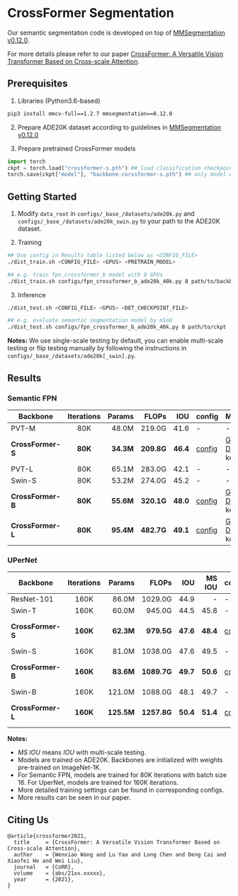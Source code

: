 # CrossFormer Segmentation
Our semantic segmentation code is developed on top of [MMSegmentation v0.12.0](https://github.com/open-mmlab/mmsegmentation/tree/v0.12.0).

For more details please refer to our paper [CrossFormer: A Versatile Vision Transformer Based on Cross-scale Attention]().




## Prerequisites

1. Libraries (Python3.6-based)
```bash
pip3 install mmcv-full==1.2.7 mmsegmentation==0.12.0
```

2. Prepare ADE20K dataset according to guidelines in [MMSegmentation v0.12.0](https://github.com/open-mmlab/mmsegmentation/tree/v0.12.0)

3. Prepare pretrained CrossFormer models
```python
import torch
ckpt = torch.load("crossformer-s.pth") ## load classification checkpoint
torch.save(ckpt["model"], "backbone-corssformer-s.pth") ## only model weights are needed
```



## Getting Started

1. Modify `data_root` in `configs/_base_/datasets/ade20k.py`  and `configs/_base_/datasets/ade20k_swin.py` to your path to the ADE20K dataset.

2. Training
```bash
## Use config in Results table listed below as <CONFIG_FILE>
./dist_train.sh <CONFIG_FILE> <GPUS> <PRETRAIN_MODEL>

## e.g. train fpn_crossformer_b model with 8 GPUs
./dist_train.sh configs/fpn_crossformer_b_ade20k_40k.py 8 path/to/backbone-corssformer-s.pth
```

3. Inference
```bash
./dist_test.sh <CONFIG_FILE> <GPUS> <DET_CHECKPOINT_FILE>

## e.g. evaluate semantic segmentation model by mIoU
./dist_test.sh configs/fpn_crossformer_b_ade20k_40k.py 8 path/to/ckpt
```
**Notes:** We use single-scale testing by default, you can enable multi-scale testing or flip testing manually by following the instructions in `configs/_base_/datasets/ade20k[_swin].py`.




## Results

### Semantic FPN

| Backbone      | Iterations | Params | FLOPs | IOU | config| Models|
| ------------- | :-----: | ------:| -----:| ------:| :-----| :---------------|
| PVT-M         | 80K    | 48.0M | 219.0G | 41.6  | - | - |
| **CrossFormer-S** | **80K**    | **34.3M** | **209.8G** | **46.4**  | [config](https://github.com/cheerss/CrossFormer/blob/main/segmentation/configs/fpn_crossformer_s_ade20k_40k.py)   | [Google Drive](https://drive.google.com/file/d/1I-zpGG5rvkTtrTUnOF8Fx11yeb6pXGYi/view?usp=sharing)/[BaiduCloud](https://pan.baidu.com/s/14K3gJS3UcnEZNwhTWHdsFg), key: sn5h |
| PVT-L         | 80K    | 65.1M | 283.0G | 42.1  | - | - |
| Swin-S        | 80K    | 53.2M | 274.0G | 45.2  | - | - |
| **CrossFormer-B** | **80K**    | **55.6M** | **320.1G** | **48.0**  | [config](https://github.com/cheerss/CrossFormer/blob/main/segmentation/configs/fpn_crossformer_b_ade20k_40k.py)   | [Google Drive](https://drive.google.com/file/d/1EjAnRc8Sau0un1ymqDVhFebHPeBIjukK/view?usp=sharing)/[BaiduCloud](https://pan.baidu.com/s/1eCYENrLZsxjAQKW3eAQeUA), key: joi5 |
| **CrossFormer-L** | **80K**    | **95.4M** | **482.7G** | **49.1** | [config](https://github.com/cheerss/CrossFormer/blob/main/segmentation/configs/fpn_crossformer_l_ade20k_40k.py)   | [Google Drive](https://drive.google.com/file/d/12WS9lX9yR5skxdt3N2HE3b2EaDSMwUMY/view?usp=sharing)/[BaiduCloud](https://pan.baidu.com/s/150b8-v1StaMHACIaM0hZVA), key: 6v5d |

### UPerNet

| Backbone      | Iterations | Params | FLOPs | IOU    | MS IOU | config| Models|
| ------------- | :--------: | ------:| -----:| ------:| ------:| :-----| :---------------|
| ResNet-101    | 160K   | 86.0M | 1029.0G | 44.9  | - | - | - |
| Swin-T        | 160K   | 60.0M | 945.0G  | 44.5  | 45.8 | - | - |
| **CrossFormer-S** | **160K**   | **62.3M** | **979.5G**  | **47.6**  | **48.4** | [config](https://github.com/cheerss/CrossFormer/blob/main/segmentation/configs/upernet_crossformer_s_ade20k.py)   | [Google Drive](https://drive.google.com/file/d/1VKu4D6oxYdO1VVILLMhOQy8oCxKGH5gx/view?usp=sharing)/[BaiduCloud](https://pan.baidu.com/s/1MLcAOiJ22AFKUa6_t1psOQ), key: wesb |
| Swin-S        | 160K   | 81.0M | 1038.0G | 47.6  | 49.5 | - | - |
| **CrossFormer-B** | **160K**   | **83.6M** | **1089.7G** | **49.7**  | **50.6** | [config](https://github.com/cheerss/CrossFormer/blob/main/segmentation/configs/upernet_crossformer_b_ade20k.py)   | [Google Drive](https://drive.google.com/file/d/1B8VTNeidrzlfsOkQUKgmX4m_UfCIm58i/view?usp=sharing)/[BaiduCloud](https://pan.baidu.com/s/1311pBQluwJGiVdWY1WE16Q), key: j061 |
| Swin-B        | 160K   | 121.0M| 1088.0G | 48.1  | 49.7 | - | - |
| **CrossFormer-L** | **160K**   | **125.5M**| **1257.8G** | **50.4** | **51.4** | [config](https://github.com/cheerss/CrossFormer/blob/main/segmentation/configs/upernet_crossformer_l_ade20k.py)   | [Google Drive](https://drive.google.com/file/d/1I9ph5MeCwlTF2PNCkIYMFXYsdywp9nU1/view?usp=sharing)/[BaiduCloud](https://pan.baidu.com/s/1Yu8QB42hcbKNGQ46Wx_NaQ), key: 17ks |

**Notes:**
- *MS IOU* means *IOU* with multi-scale testing.
- Models are trained on ADE20K. Backbones are initialized with weights pre-trained on ImageNet-1K.
- For Semantic FPN, models are trained for 80K iterations with batch size 16. For UperNet, models are trained for 160K iterations.
- More detailed training settings can be found in corresponding configs.
- More results can be seen in our paper.




## Citing Us

```
@article{crossformer2021,
  title     = {CrossFormer: A Versatile Vision Transformer Based on Cross-scale Attention},
  author    = {Wenxiao Wang and Lu Yao and Long Chen and Deng Cai and Xiaofei He and Wei Liu},
  journal   = {CoRR},
  volume    = {abs/21xx.xxxxx},
  year      = {2021},
}
```
